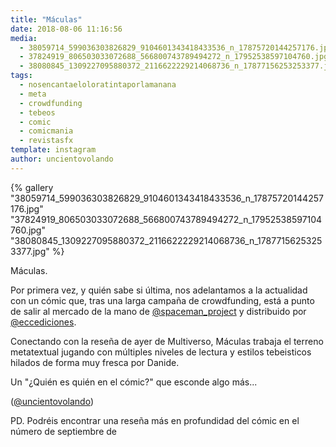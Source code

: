 ```yaml
---
title: "Máculas"
date: 2018-08-06 11:16:56
media: 
  - 38059714_599036303826829_9104601343418433536_n_17875720144257176.jpg
  - 37824919_806503033072688_566800743789494272_n_17952538597104760.jpg
  - 38080845_1309227095880372_2116622229214068736_n_17877156253253377.jpg
tags: 
  - nosencantaeloloratintaporlamanana
  - meta
  - crowdfunding
  - tebeos
  - comic
  - comicmania
  - revistasfx
template: instagram
author: uncientovolando
---
```


{% gallery "38059714_599036303826829_9104601343418433536_n_17875720144257176.jpg" "37824919_806503033072688_566800743789494272_n_17952538597104760.jpg" "38080845_1309227095880372_2116622229214068736_n_17877156253253377.jpg" %}

Máculas.

Por primera vez, y quién sabe si última, nos adelantamos a la actualidad con un cómic que, tras una larga campaña de crowdfunding, está a punto de salir al mercado de la mano de [@spaceman_project](https://instagram.com/spaceman_project) y distribuido por [@eccediciones](https://instagram.com/eccediciones).

Conectando con la reseña de ayer de Multiverso, Máculas trabaja el terreno metatextual jugando con múltiples niveles de lectura y estilos tebeisticos hilados de forma muy fresca por Danide.

Un "¿Quién es quién en el cómic?" que esconde algo más...

([@uncientovolando](https://instagram.com/uncientovolando))

PD. Podréis encontrar una reseña más en profundidad del cómic en el número de septiembre de
